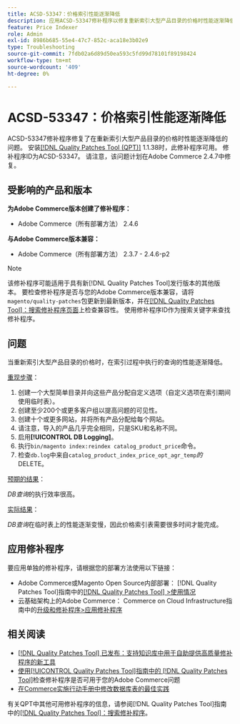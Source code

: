 ```yaml
---
title: ACSD-53347：价格索引性能逐渐降低
description: 应用ACSD-53347修补程序以修复重新索引大型产品目录的价格时性能逐渐降低的Adobe Commerce问题。
feature: Price Indexer
role: Admin
exl-id: 8986b685-55e4-47c7-852c-aca18e3b02e9
type: Troubleshooting
source-git-commit: 7fdb02a6d89d50ea593c5fd99d78101f89198424
workflow-type: tm+mt
source-wordcount: '409'
ht-degree: 0%

---
```


# ACSD-53347：价格索引性能逐渐降低

ACSD-53347修补程序修复了在重新索引大型产品目录的价格时性能逐渐降低的问题。 安装[[!DNL Quality Patches Tool (QPT)]](https://experienceleague.adobe.com/zh-hans/docs/commerce-operations/tools/quality-patches-tool/quality-patches-tool-to-self-serve-quality-patches) 1.1.38时，此修补程序可用。 修补程序ID为ACSD-53347。 请注意，该问题计划在Adobe Commerce 2.4.7中修复。

## 受影响的产品和版本

**为Adobe Commerce版本创建了修补程序：**

* Adobe Commerce（所有部署方法） 2.4.6

**与Adobe Commerce版本兼容：**

* Adobe Commerce（所有部署方法） 2.3.7 - 2.4.6-p2

>[!NOTE]
>
>该修补程序可能适用于具有新[!DNL Quality Patches Tool]发行版本的其他版本。 要检查修补程序是否与您的Adobe Commerce版本兼容，请将`magento/quality-patches`包更新到最新版本，并在[[!DNL Quality Patches Tool]：搜索修补程序页面](https://experienceleague.adobe.com/tools/commerce-quality-patches/index.html?lang=zh-Hans)上检查兼容性。 使用修补程序ID作为搜索关键字来查找修补程序。

## 问题

当重新索引大型产品目录的价格时，在索引过程中执行的查询的性能逐渐降低。

<u>重现步骤</u>：

1. 创建一个大型简单目录并向这些产品分配自定义选项（自定义选项在索引期间使用临时表）。
1. 创建至少200个或更多客户组以提高问题的可见性。
1. 创建十个或更多网站，并将所有产品分配给每个网站。
1. 请注意，导入的产品几乎完全相同，只是SKU和名称不同。
1. 启用&#x200B;**[!UICONTROL DB Logging]**。
1. 执行`bin/magento index:reindex catalog_product_price`命令。
1. 检查`db.log`中来自&#x200B;`catalog_product_index_price_opt_agr_temp`*的* DELETE。

<u>预期的结果</u>：

*DB查询*&#x200B;的执行效率很高。

<u>实际结果</u>：

*DB查询*&#x200B;在临时表上的性能逐渐变慢，因此价格索引表需要很多时间才能完成。

## 应用修补程序

要应用单独的修补程序，请根据您的部署方法使用以下链接：

* Adobe Commerce或Magento Open Source内部部署： [!DNL Quality Patches Tool]指南中的[[!DNL Quality Patches Tool] >使用情况](/help/tools/quality-patches-tool/usage.md)
* 云基础架构上的Adobe Commerce： Commerce on Cloud Infrastructure指南中的[升级和修补程序>应用修补程序](https://experienceleague.adobe.com/docs/commerce-cloud-service/user-guide/develop/upgrade/apply-patches.html?lang=zh-Hans)

## 相关阅读

* [[!DNL Quality Patches Tool] 已发布：支持知识库中用于自助提供高质量修补程序的新工具](https://experienceleague.adobe.com/zh-hans/docs/commerce-operations/tools/quality-patches-tool/quality-patches-tool-to-self-serve-quality-patches)
* [使用[!UICONTROL Quality Patches Tool]指南中的 [!DNL Quality Patches Tool]](/help/tools/quality-patches-tool/patches-available-in-qpt/check-patch-for-magento-issue-with-magento-quality-patches.md)检查修补程序是否可用于您的Adobe Commerce问题
* [在Commerce实施行动手册中修改数据库表的最佳实践](https://experienceleague.adobe.com/zh-hans/docs/commerce-operations/implementation-playbook/best-practices/development/modifying-core-and-third-party-tables#why-adobe-recommends-avoiding-modifications)

有关QPT中其他可用修补程序的信息，请参阅[!DNL Quality Patches Tool]指南中的[[!DNL Quality Patches Tool]：搜索修补程序](https://experienceleague.adobe.com/tools/commerce-quality-patches/index.html?lang=zh-Hans)。
